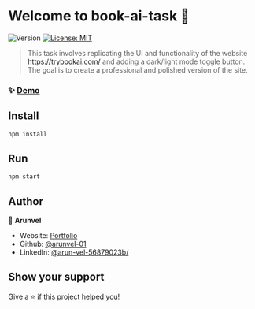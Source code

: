 # Welcome to book-ai-task 👋

![Version](https://img.shields.io/badge/version-0.1.0-blue.svg?cacheSeconds=2592000")
  <a href="#" target="_blank">
    <img alt="License: MIT " src="https://img.shields.io/badge/License-MIT -yellow.svg" />
  </a>
</p>

> This task involves replicating the UI and functionality of the website https://trybookai.com/ and adding a dark/light mode toggle button. The goal is to create a professional and polished version of the site.

### ✨ [Demo](https://book-ai-task-nine.vercel.app/)

## Install

```sh
npm install
```

## Run

```sh
npm start
```


## Author

👤 **Arunvel**

* Website: [Portfolio](https://arunvel-01.github.io/arunvel-portfolio/)
* Github: [@arunvel-01](https://github.com/arunvel-01)
* LinkedIn: [@arun-vel-56879023b\/](https://linkedin.com/in/arun-vel-56879023b\/)

## Show your support

Give a ⭐️ if this project helped you!

